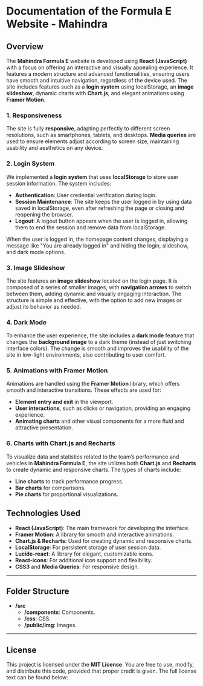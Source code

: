 # Documentation of the Formula E Website - Mahindra

## Overview

The **Mahindra Formula E** website is developed using **React (JavaScript)** with a focus on offering an interactive and visually appealing experience. It features a modern structure and advanced functionalities, ensuring users have smooth and intuitive navigation, regardless of the device used. The site includes features such as a **login system** using localStorage, an **image slideshow**, dynamic charts with **Chart.js**, and elegant animations using **Framer Motion**.

### 1. Responsiveness
The site is fully **responsive**, adapting perfectly to different screen resolutions, such as smartphones, tablets, and desktops. **Media queries** are used to ensure elements adjust according to screen size, maintaining usability and aesthetics on any device.

### 2. Login System
We implemented a **login system** that uses **localStorage** to store user session information. The system includes:
- **Authentication**: User credential verification during login.
- **Session Maintenance**: The site keeps the user logged in by using data saved in localStorage, even after refreshing the page or closing and reopening the browser.
- **Logout**: A logout button appears when the user is logged in, allowing them to end the session and remove data from localStorage.

When the user is logged in, the homepage content changes, displaying a message like "You are already logged in" and hiding the login, slideshow, and dark mode options.

### 3. Image Slideshow
The site features an **image slideshow** located on the login page. It is composed of a series of smaller images, with **navigation arrows** to switch between them, adding dynamic and visually engaging interaction. The structure is simple and effective, with the option to add new images or adjust its behavior as needed.

### 4. Dark Mode
To enhance the user experience, the site includes a **dark mode** feature that changes the **background image** to a dark theme (instead of just switching interface colors). The change is smooth and improves the usability of the site in low-light environments, also contributing to user comfort.

### 5. Animations with Framer Motion
Animations are handled using the **Framer Motion** library, which offers smooth and interactive transitions. These effects are used for:
- **Element entry and exit** in the viewport.
- **User interactions**, such as clicks or navigation, providing an engaging experience.
- **Animating charts** and other visual components for a more fluid and attractive presentation.

### 6. Charts with Chart.js and Recharts
To visualize data and statistics related to the team’s performance and vehicles in **Mahindra Formula E**, the site utilizes both **Chart.js** and **Recharts** to create dynamic and responsive charts. The types of charts include:
- **Line charts** to track performance progress.
- **Bar charts** for comparisons.
- **Pie charts** for proportional visualizations.

## Technologies Used

- **React (JavaScript)**: The main framework for developing the interface.
- **Framer Motion**: A library for smooth and interactive animations.
- **Chart.js & Recharts**: Used for creating dynamic and responsive charts.
- **LocalStorage**: For persistent storage of user session data.
- **Lucide-react**: A library for elegant, customizable icons.
- **React-icons**: For additional icon support and flexibility.
- **CSS3** and **Media Queries**: For responsive design.

---

## Folder Structure

- **/src**
  - **/components**: Components.
  - **/css**: CSS.
  - **/public/img**: Images.

---

## License

This project is licensed under the **MIT License**. You are free to use, modify, and distribute this code, provided that proper credit is given. The full license text can be found below:


